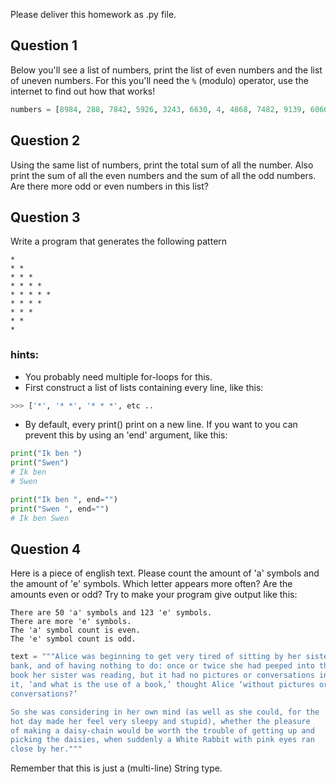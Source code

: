 Please deliver this homework as .py file.

## Question 1
Below you'll see a list of numbers, print the list of even numbers and the list of uneven numbers. For this you'll need the ```%``` (modulo) operator, use the internet to find out how that works!

```python
numbers = [8984, 288, 7842, 5926, 3243, 6630, 4, 4868, 7482, 9139, 6060, 1959, 5899, 2944, 761, 9661, 1471, 8072, 2674, 8116, 1724, 1855, 9362, 7842, 3080, 1906, 1010, 6111, 3320, 7378, 1090, 3283, 6528, 1445, 7466, 16, 3544, 7569, 6445, 9599, 7836, 511, 7253, 1971, 611, 9410, 6962, 4899, 7518, 3343, 7381, 5157, 4412, 646, 1183, 8385, 3011, 3960, 8403, 124, 2155, 3101, 1972, 2301, 1624, 297, 28, 9875, 7608, 1854, 252, 2513, 154, 5058, 4402, 5653, 1069, 1400, 6614, 5800, 7170, 8677, 7106, 9412, 3096, 1423, 1130, 1002, 5903, 1520, 7017, 7990, 7847, 4427, 497, 6797, 4023, 1996, 2979, 5145]
```

## Question 2

Using the same list of numbers, print the total sum of all the number. Also print the sum of all the even numbers and the sum of all the odd numbers. Are there more odd or even numbers in this list?

## Question 3

Write a program that generates the following pattern
```
* 
* * 
* * * 
* * * * 
* * * * * 
* * * * 
* * * 
* * 
*
```
### hints:
- You probably need multiple for-loops for this. 
- First construct a list of lists containing every line, like this:
```python
>>> ['*', '* *', '* * *', etc ..
```
- By default, every print() print on a new line. If you want to you can prevent this by using an 'end' argument, like this:
```python
print("Ik ben ")
print("Swen")
# Ik ben
# Swen

print("Ik ben ", end="")
print("Swen ", end="")
# Ik ben Swen
```

## Question 4
Here is a piece of english text. Please count the amount of 'a' symbols and the amount of 'e' symbols. Which letter appears more often? Are the amounts even or odd? Try to make your program give output like this:
```
There are 50 'a' symbols and 123 'e' symbols. 
There are more 'e' symbols.
The 'a' symbol count is even. 
The 'e' symbol count is odd. 
```

```python
text = """Alice was beginning to get very tired of sitting by her sister on the
bank, and of having nothing to do: once or twice she had peeped into the
book her sister was reading, but it had no pictures or conversations in
it, ‘and what is the use of a book,’ thought Alice ‘without pictures or
conversations?’

So she was considering in her own mind (as well as she could, for the
hot day made her feel very sleepy and stupid), whether the pleasure
of making a daisy-chain would be worth the trouble of getting up and
picking the daisies, when suddenly a White Rabbit with pink eyes ran
close by her."""
```
Remember that this is just a (multi-line) String type. 